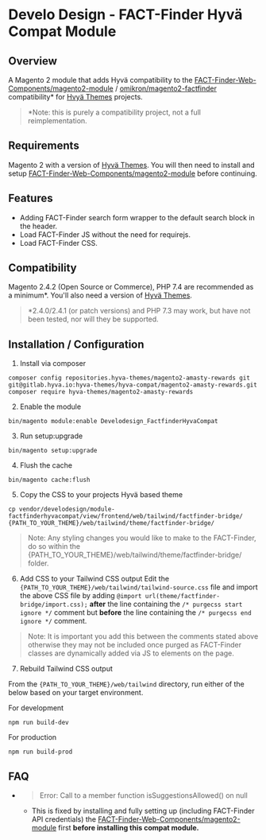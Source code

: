 # Develo Design - FACT-Finder Hyvä Compat Module

## Overview
A Magento 2 module that adds Hyvä compatibility to the [FACT-Finder-Web-Components/magento2-module](https://github.com/FACT-Finder-Web-Components/magento2-module) /  [omikron/magento2-factfinder](https://github.com/FACT-Finder-Web-Components/magento2-module) compatibility* for [Hvyä Themes](https://hyva.io/) projects.

> *Note: this is purely a compatibility project, not a full reimplementation.

## Requirements
Magento 2 with a version of [Hyvä Themes](https://docs.hyva.io/). You will then need to install and setup [FACT-Finder-Web-Components/magento2-module](https://github.com/FACT-Finder-Web-Components/magento2-module) before continuing.

## Features
* Adding FACT-Finder search form wrapper to the default search block in the header.
* Load FACT-Finder JS without the need for requirejs.
* Load FACT-Finder CSS.

## Compatibility
Magento 2.4.2 (Open Source or Commerce), PHP 7.4 are recommended as a minimum*. You'll also need a version of [Hyvä Themes](https://docs.hyva.io/).

> *2.4.0/2.4.1 (or patch versions) and PHP 7.3 may work, but have not been tested, nor will they be supported.

## Installation / Configuration
 
1. Install via composer
 ```
composer config repositories.hyva-themes/magento2-amasty-rewards git git@gitlab.hyva.io:hyva-themes/hyva-compat/magento2-amasty-rewards.git
composer require hyva-themes/magento2-amasty-rewards
```

2. Enable the module
```
bin/magento module:enable Develodesign_FactfinderHyvaCompat
```

3. Run setup:upgrade
```
bin/magento setup:upgrade
```

4. Flush the cache
```
bin/magento cache:flush
```

5. Copy the CSS to your projects Hyvä based theme
```
cp vendor/develodesign/module-factfinderhyvacompat/view/frontend/web/tailwind/factfinder-bridge/ {PATH_TO_YOUR_THEME}/web/tailwind/theme/factfinder-bridge/
```
> Note: Any styling changes you would like to make to the FACT-Finder, do so within the {PATH_TO_YOUR_THEME}/web/tailwind/theme/factfinder-bridge/ folder.

6. Add CSS to your Tailwind CSS output
   Edit the `{PATH_TO_YOUR_THEME}/web/tailwind/tailwind-source.css` file and import the above CSS file by adding `@import url(theme/factfinder-bridge/import.css);` **after** the line containing the `/* purgecss start ignore */` comment but **before** the line containing the `/* purgecss end ignore */` comment.

> Note: It is important you add this between the comments stated above otherwise they may not be included once purged as FACT-Finder classes are dynamically added via JS to elements on the page.

7. Rebuild Tailwind CSS output

From the `{PATH_TO_YOUR_THEME}/web/tailwind` directory, run either of the below based on your target environment.

For development
```
npm run build-dev
```

For production
```
npm run build-prod
```

## FAQ
* > Error: Call to a member function isSuggestionsAllowed() on null
    * This is fixed by installing and fully setting up (including FACT-Finder API credentials) the [FACT-Finder-Web-Components/magento2-module](https://github.com/FACT-Finder-Web-Components/magento2-module) first **before installing this compat module.**
